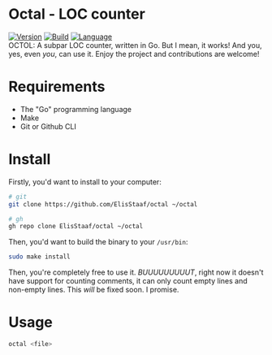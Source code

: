 # Octal - LOC counter
[![Version](https://img.shields.io/badge/Version-1.0.0-2dd245?style=for-the-badge)](https://github.com/ElisStaaf/octal)
[![Build](https://img.shields.io/badge/Build%20(Fedora)-passing-2a7fd5?logo=fedora&logoColor=2a7fd5&style=for-the-badge)](https://github.com/ElisStaaf/octal)
[![Language](https://img.shields.io/badge/Language-Go-20c9df?logo=Go&style=for-the-badge)](https://github.com/ElisStaaf/octal)  
OCTOL: A subpar LOC counter, written in Go. But I mean, it works! And you, yes, even *you*, can 
use it. Enjoy the project and contributions are welcome!

# Requirements
* The "Go" programming language
* Make
* Git or Github CLI

# Install
Firstly, you'd want to install to your computer:
```bash
# git
git clone https://github.com/ElisStaaf/octal ~/octal

# gh
gh repo clone ElisStaaf/octal ~/octal
```
Then, you'd want to build the binary to your `/usr/bin`:
```bash
sudo make install
```
Then, you're completely free to use it. *BUUUUUUUUUT*, right now it doesn't have support for counting comments, it can
only count empty lines and non-empty lines. This *will* be fixed soon. I promise.

# Usage
```bash
octal <file>
```

